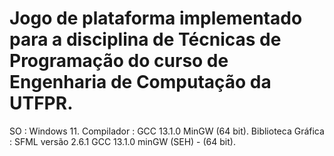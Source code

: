 ﻿# Jogo de plataforma implementado para a disciplina de Técnicas de Programação do curso de Engenharia de Computação da UTFPR. 
SO : Windows 11.
Compilador : GCC 13.1.0 MinGW (64 bit).
Biblioteca Gráfica : SFML versão 2.6.1 GCC 13.1.0 minGW (SEH) - (64 bit).
